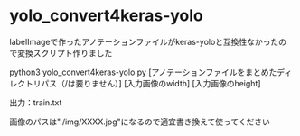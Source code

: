 # yolo_convert4keras-yolo
labelImageで作ったアノテーションファイルがkeras-yoloと互換性なかったので変換スクリプト作りました

python3 yolo_convert4keras-yolo.py [アノテーションファイルをまとめたディレクトリパス（/は要りません）] [入力画像のwidth] [入力画像のheight]

出力：train.txt

画像のパスは"./img/XXXX.jpg"になるので適宜書き換えて使ってください
